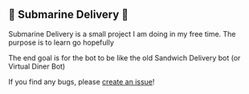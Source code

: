 ## 🥪 Submarine Delivery 🥪
Submarine Delivery is a small project I am doing in my free time. The purpose is to learn go hopefully

The end goal is for the bot to be like the old Sandwich Delivery bot (or Virtual Diner Bot)

If you find any bugs, please [create an issue](../../issues/new)!
